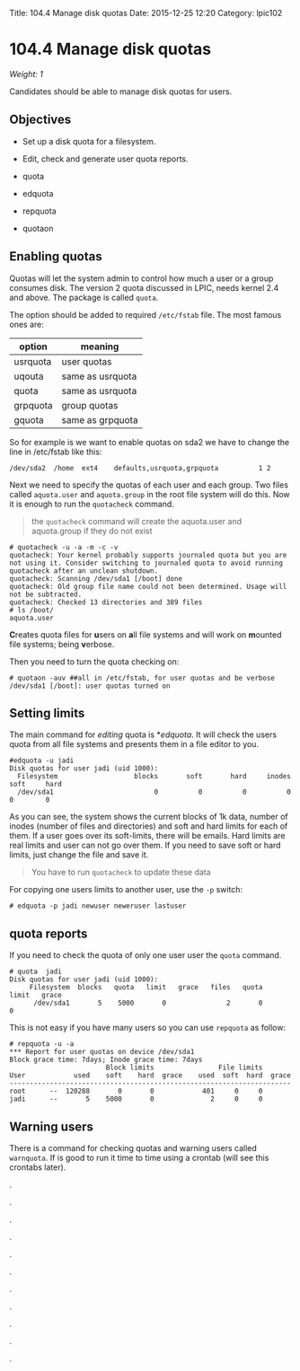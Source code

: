 Title: 104.4 Manage disk quotas
Date: 2015-12-25 12:20
Category: lpic102


# 104.4 Manage disk quotas
*Weight: 1*

Candidates should be able to manage disk quotas for users.

## Objectives

- Set up a disk quota for a filesystem.
- Edit, check and generate user quota reports.


- quota
- edquota
- repquota
- quotaon

## Enabling quotas
Quotas will let the system admin to control how much a user or a group consumes disk. The version 2 quota discussed in LPIC, needs kernel 2.4 and above. The package is called `quota`.

The option should be added to required `/etc/fstab` file. The most famous ones are:

|option|meaning|
|--|--|
|usrquota|user quotas|
|uqouta|same as usrquota|
|quota|same as usrquota|
|grpquota|group quotas|
|gquota|same as grpquota|

So for example is we want to enable quotas on sda2 we have to change the line in /etc/fstab like this:

````
/dev/sda2  /home  ext4    defaults,usrquota,grpquota          1 2
````

Next we need to specify the quotas of each user and each group. Two files called `aquota.user` and `aquota.group` in the root file system will do this.
Now it is enough to run the `quotacheck` command.

> the `quotacheck` command will create the aquota.user and aquota.group if they do not exist

````
# quotacheck -u -a -m -c -v
quotacheck: Your kernel probably supports journaled quota but you are not using it. Consider switching to journaled quota to avoid running quotacheck after an unclean shutdown.
quotacheck: Scanning /dev/sda1 [/boot] done
quotacheck: Old group file name could not been determined. Usage will not be subtracted.
quotacheck: Checked 13 directories and 389 files
# ls /boot/
aquota.user   
````

**C**reates quota files for **u**sers on **a**ll file systems and will work on **m**ounted file systems; being **v**erbose.

Then you need to turn the quota checking on:

````
# quotaon -auv ##all in /etc/fstab, for user quotas and be verbose
/dev/sda1 [/boot]: user quotas turned on
````


## Setting limits
The main command for *editing* quota is **edquota*. It will check the users quota from all file systems and presents them in a file editor to you.

````
#edquota -u jadi
Disk quotas for user jadi (uid 1000):
  Filesystem                   blocks       soft       hard     inodes     soft     hard
  /dev/sda1                         0          0          0          0        0        0
````

As you can see, the system shows the current blocks of 1k data, number of inodes (number of files and directories) and soft and hard limits for each of them. If a user goes over its soft-limits, there will be emails. Hard limits are real limits and user can not go over them. If you need to save soft or hard limits, just change the file and save it.

> You have to run `quotacheck` to update these data

For copying one users limits to another user, use the `-p` switch:

````
# edquota -p jadi newuser neweruser lastuser
````


## quota reports

If you need to check the quota of only one user user the `quota` command.

````
# quota  jadi
Disk quotas for user jadi (uid 1000):
     Filesystem  blocks   quota   limit   grace   files   quota   limit   grace
      /dev/sda1       5    5000       0               2       0       0      
````

This is not easy if you have many users so you can use `repquota` as follow:

````
# repquota -u -a
*** Report for user quotas on device /dev/sda1
Block grace time: 7days; Inode grace time: 7days
                        Block limits                File limits
User            used    soft    hard  grace    used  soft  hard  grace
----------------------------------------------------------------------
root      --  120288       0       0            401     0     0       
jadi      --       5    5000       0              2     0     0       

````

## Warning users
There is a command for checking quotas and warning users called `warnquota`. If is good to run it time to time using a crontab (will see this crontabs later).

.

.

.

.

.

.

.

.

.

.

.
